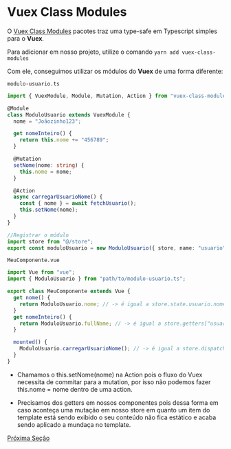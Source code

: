 # Vuex Class Modules

O [Vuex Class Modules](https://github.com/gertqin/vuex-class-modules) pacotes traz uma type-safe em Typescript simples para o **Vuex**.

Para adicionar em nosso projeto, utilize o comando `yarn add vuex-class-modules`

Com ele, conseguimos utilizar os módulos do **Vuex** de uma forma diferente:

`modulo-usuario.ts`

```ts
import { VuexModule, Module, Mutation, Action } from "vuex-class-modules";

@Module
class ModuloUsuario extends VuexModule {
  nome = "Joãozinho123";

  get nomeInteiro() {
    return this.nome += "456789";
  }

  @Mutation
  setNome(nome: string) {
    this.nome = nome;
  }

  @Action
  async carregarUsuarioNome() {
    const { nome } = await fetchUsuario();
    this.setNome(nome);
  }
}

//Registrar o módulo
import store from "@/store";
export const moduloUsuario = new ModuloUsuario({ store, name: "usuario" });
```

`MeuComponente.vue`

```ts
import Vue from "vue";
import { ModuloUsuario } from "path/to/modulo-usuario.ts";

export class MeuComponente extends Vue {
  get nome() {
    return ModuloUsuario.nome; // -> é igual a store.state.usuario.nome
  }
  get nomeInteiro() {
    return ModuloUsuario.fullName; // -> é igual a store.getters["usuario/nomeInteiro]
  }

  mounted() {
    ModuloUsuario.carregarUsuarioNome(); // -> é igual a store.dispatch("usuario/carregarUsuarioNome")
  }
}
```

* Chamamos o this.setNome(nome) na Action pois o fluxo do Vuex necessita de commitar para a mutation, por isso não podemos fazer this.nome = nome dentro de uma action.

* Precisamos dos getters em nossos componentes pois dessa forma em caso aconteça uma mutação em nosso store em quanto um item do template está sendo exibido o seu conteúdo não fica estático e acaba sendo aplicado a mundaça no template.

[Próxima Seção](./9-AntDesignVue.md)
